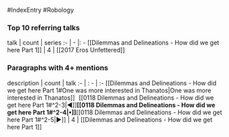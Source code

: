 #IndexEntry #Robology

### Top 10 referring talks
talk | count | series
:- | - |: -
[[Dilemmas and Delineations - How did we get here Part 1]] | 4 | [[2017 Eros Unfettered]]

### Paragraphs with 4+ mentions
description | count | talk
:- | : - | :-
[[Dilemmas and Delineations - How did we get here Part 1#One was more interested in Thanatos\|One was more interested in Thanatos]] &nbsp;&nbsp;[[0118 Dilemmas and Delineations - How did we get here Part 1#^2-3\|◀]]**[[0118 Dilemmas and Delineations - How did we get here Part 1#^2-4\|•]]**[[0118 Dilemmas and Delineations - How did we get here Part 1#^2-5\|▶]] | 4 | [[Dilemmas and Delineations - How did we get here Part 1]]

